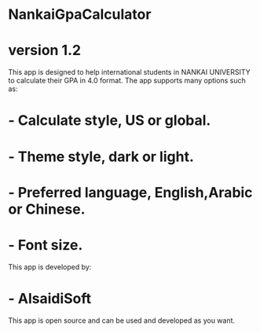 # NankaiGpaCalculator
# version 1.2
This app is designed to help international students in NANKAI UNIVERSITY to calculate their GPA in 4.0 format.
The app supports many options such as:
# - Calculate style, US or global.
# - Theme style, dark or light.
# - Preferred language, English,Arabic or Chinese.
# - Font size.
 This app is developed by:
# - AlsaidiSoft
 This app is open source and can be used and developed as you want. 
